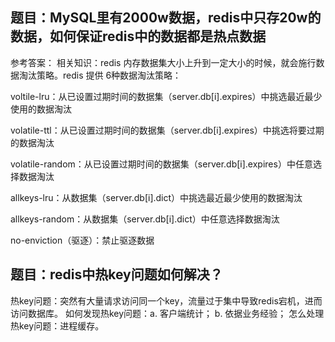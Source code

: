 ## 题目：MySQL里有2000w数据，redis中只存20w的数据，如何保证redis中的数据都是热点数据
参考答案：
相关知识：redis 内存数据集大小上升到一定大小的时候，就会施行数据淘汰策略。redis 提供 6种数据淘汰策略：

voltile-lru：从已设置过期时间的数据集（server.db[i].expires）中挑选最近最少使用的数据淘汰

volatile-ttl：从已设置过期时间的数据集（server.db[i].expires）中挑选将要过期的数据淘汰

volatile-random：从已设置过期时间的数据集（server.db[i].expires）中任意选择数据淘汰

allkeys-lru：从数据集（server.db[i].dict）中挑选最近最少使用的数据淘汰

allkeys-random：从数据集（server.db[i].dict）中任意选择数据淘汰

no-enviction（驱逐）：禁止驱逐数据

## 题目：redis中热key问题如何解决？
热key问题：突然有大量请求访问同一个key，流量过于集中导致redis宕机，进而访问数据库。
如何发现热key问题：a. 客户端统计； b. 依据业务经验；
怎么处理热key问题：进程缓存。
